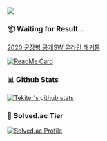 <img src="https://img.shields.io/badge/Tistory-Tech%20Blog-2671bd?style=flat-square">

### 📦 Waiting for Result...
[2020 군장병 공개SW 온라인 해커톤](https://osam.kr/main/page.jsp?pid=offline.offline19)

[![ReadMe Card](https://github-readme-stats.vercel.app/api/pin/?username=osamhack2020&repo=WEB_LeaveOutSystem_Div-7)](https://github.com/osamhack2020/WEB_LeaveOutSystem_Div-7)

### 📊 Github Stats
[![Tekiter's github stats](https://github-readme-stats.vercel.app/api?username=tekiter&theme=vue&show_icons=true)](https://github.com/anuraghazra/github-readme-stats)

### 🏅 Solved.ac Tier
[![Solved.ac Profile](http://mazassumnida.wtf/api/v2/generate_badge?boj=geon08)](https://solved.ac/geon08)
